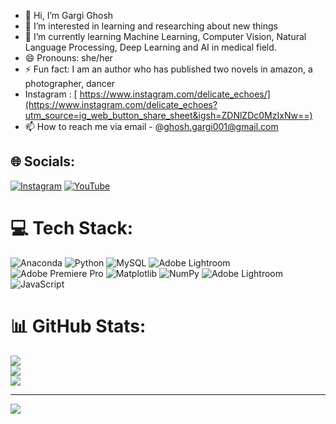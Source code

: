 - 👋 Hi, I’m Gargi Ghosh
- 👀 I’m interested in learning and researching about new things
- 🌱 I’m currently learning Machine Learning, Computer Vision, Natural Language Processing, Deep Learning and AI in medical field. 
- 😄 Pronouns: she/her
- ⚡ Fun fact: I am an author who has published two novels in amazon, a photographer, dancer
- Instagram : [ https://www.instagram.com/delicate_echoes/](https://www.instagram.com/delicate_echoes?utm_source=ig_web_button_share_sheet&igsh=ZDNlZDc0MzIxNw==)
- 📫 How to reach me via email - @ghosh.gargi001@gmail.com


## 🌐 Socials:
[![Instagram](https://img.shields.io/badge/Instagram-%23E4405F.svg?logo=Instagram&logoColor=white)](https://instagram.com/Delicate_echoes) 
[![YouTube](https://img.shields.io/badge/YouTube-%23FF0000.svg?logo=YouTube&logoColor=white)](https://www.youtube.com/@DelicateEchoes) 

# 💻 Tech Stack:
![Anaconda](https://img.shields.io/badge/Anaconda-%2344A833.svg?style=for-the-badge&logo=anaconda&logoColor=white) ![Python](https://img.shields.io/badge/python-3670A0?style=for-the-badge&logo=python&logoColor=ffdd54) ![MySQL](https://img.shields.io/badge/mysql-4479A1.svg?style=for-the-badge&logo=mysql&logoColor=white) ![Adobe Lightroom](https://img.shields.io/badge/Adobe%20Lightroom-31A8FF.svg?style=for-the-badge&logo=Adobe%20Lightroom&logoColor=white) ![Adobe Premiere Pro](https://img.shields.io/badge/Adobe%20Premiere%20Pro-9999FF.svg?style=for-the-badge&logo=Adobe%20Premiere%20Pro&logoColor=white) ![Matplotlib](https://img.shields.io/badge/Matplotlib-%23ffffff.svg?style=for-the-badge&logo=Matplotlib&logoColor=black) ![NumPy](https://img.shields.io/badge/numpy-%23013243.svg?style=for-the-badge&logo=numpy&logoColor=white) ![Adobe Lightroom](https://img.shields.io/badge/Adobe%20Lightroom-31A8FF.svg?style=for-the-badge&logo=Adobe%20Lightroom&logoColor=white) ![JavaScript](https://img.shields.io/badge/javascript-%23323330.svg?style=for-the-badge&logo=javascript&logoColor=%23F7DF1E)
# 📊 GitHub Stats:
![](https://github-readme-stats.vercel.app/api?username=GargiGhosh03&theme=dark&hide_border=false&include_all_commits=false&count_private=false)<br/>
![](https://nirzak-streak-stats.vercel.app/?user=GargiGhosh03&theme=dark&hide_border=false)<br/>
![](https://github-readme-stats.vercel.app/api/top-langs/?username=GargiGhosh03&theme=dark&hide_border=false&include_all_commits=false&count_private=false&layout=compact)

---
[![](https://visitcount.itsvg.in/api?id=GargiGhosh03&icon=0&color=0)](https://visitcount.itsvg.in)

<!-- Proudly created with GPRM ( https://gprm.itsvg.in ) -->
<!---
GargiGhosh03/GargiGhosh03 is a ✨ special ✨ repository because its `README.md` (this file) appears on your GitHub profile.
You can click the Preview link to take a look at your changes.
--->

<!-- Proudly created with GPRM ( https://gprm.itsvg.in ) -->
